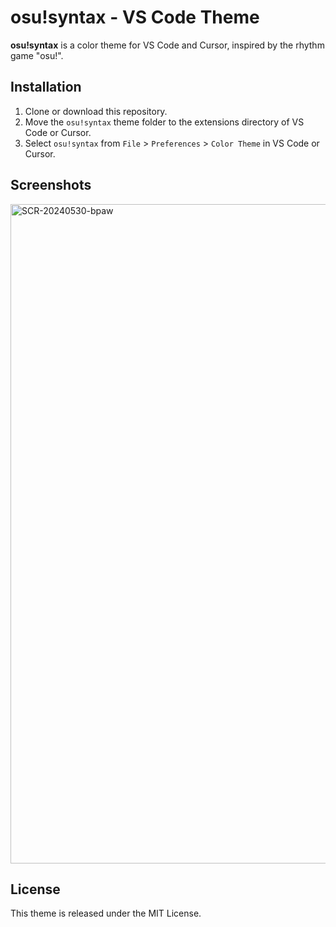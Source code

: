 # osu!syntax - VS Code Theme

**osu!syntax** is a color theme for VS Code and Cursor, inspired by the rhythm game "osu!".

## Installation
1. Clone or download this repository.
2. Move the `osu!syntax` theme folder to the extensions directory of VS Code or Cursor.
3. Select `osu!syntax` from `File` > `Preferences` > `Color Theme` in VS Code or Cursor.

## Screenshots
<img width="1055" alt="SCR-20240530-bpaw" src="https://github.com/suzukidog/osu-syntax-vscode-theme/assets/54813237/dcc841b4-acf9-45c6-8be5-f28f504079c1">

## License
This theme is released under the MIT License.

